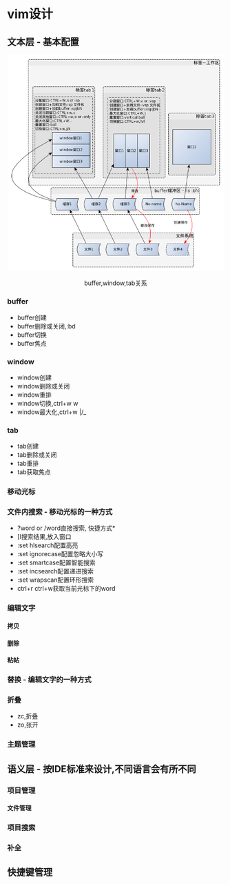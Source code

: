 
# vim设计
## 文本层 - 基本配置

![](doc/vim.png)
<center>buffer,window,tab关系</center>

### buffer

  * buffer创建
  * buffer删除或关闭,:bd
  * buffer切换
  * buffer焦点

### window
  * window创建
  * window删除或关闭
  * window重排
  * window切换,ctrl+w w
  * window最大化,ctrl+w |/_

### tab
  * tab创建
  * tab删除或关闭
  * tab重排
  * tab获取焦点

### 移动光标

### 文件内搜索 - 移动光标的一种方式
  * ?word or /word直接搜索, 快捷方式*
  * [I搜索结果,放入窗口
  * :set hlsearch配置高亮
  * :set ignorecase配置忽略大小写
  * :set smartcase配置智能搜索
  * :set incsearch配置递进搜索
  * :set wrapscan配置环形搜索
  * ctrl+r ctrl+w获取当前光标下的word

### 编辑文字

#### 拷贝

#### 删除

#### 粘帖

### 替换 - 编辑文字的一种方式

### 折叠
  * zc,折叠
  * zo,张开

### 主题管理

## 语义层 - 按IDE标准来设计,不同语言会有所不同

### 项目管理

#### 文件管理

### 项目搜索

### 补全

## 快捷键管理
